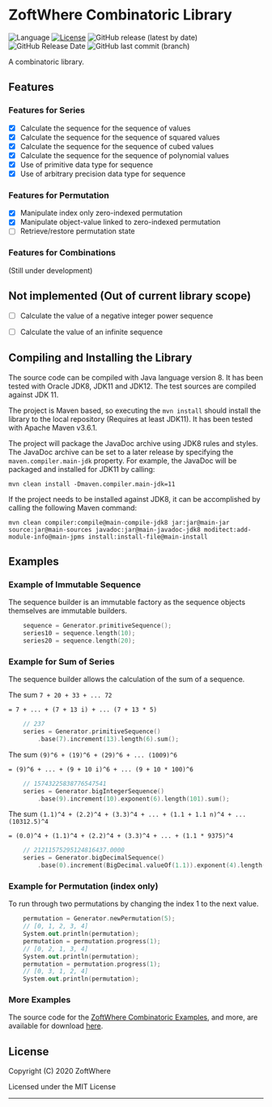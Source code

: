# ZoftWhere Combinatoric Library
![Language](https://img.shields.io/github/languages/top/ZoftWhere/combinatoric)
[![License](https://img.shields.io/github/license/ZoftWhere/combinatoric)](https://github.com/ZoftWhere/combinatoric/blob/master/license.txt)
![GitHub release (latest by date)](https://img.shields.io/github/v/release/ZoftWhere/combinatoric)
![GitHub Release Date](https://img.shields.io/github/release-date/ZoftWhere/combinatoric)
![GitHub last commit (branch)](https://img.shields.io/github/last-commit/ZoftWhere/combinatoric/master?label=master%20updated)

A combinatoric library.

## Features

### Features for Series

- [x] Calculate the sequence for the sequence of values
- [x] Calculate the sequence for the sequence of squared values
- [x] Calculate the sequence for the sequence of cubed values
- [x] Calculate the sequence for the sequence of polynomial values
- [x] Use of primitive data type for sequence
- [x] Use of arbitrary precision data type for sequence

### Features for Permutation

- [x] Manipulate index only zero-indexed permutation
- [x] Manipulate object-value linked to zero-indexed permutation
- [ ] Retrieve/restore permutation state

### Features for Combinations

(Still under development)


## Not implemented (Out of current library scope)
- [ ] Calculate the value of a negative integer power sequence
- [ ] Calculate the value of an infinite sequence


## Compiling and Installing the Library

The source code can be compiled with Java language version 8.  It has been tested with Oracle JDK8, JDK11 and JDK12.  The test sources are compiled against JDK 11.

The project is Maven based, so executing the ```mvn install``` should install the library to the local repository (Requires at least JDK11).  It has been tested with Apache Maven v3.6.1.

The project will package the JavaDoc archive using JDK8 rules and styles.  The JavaDoc archive can be set to a later release by specifying the ```maven.compiler.main-jdk``` property.  For example, the JavaDoc will be packaged and installed for JDK11 by calling:

``` shell script
mvn clean install -Dmaven.compiler.main-jdk=11
```

If the project needs to be installed against JDK8, it can be accomplished by calling the following Maven command:

``` shell script
mvn clean compiler:compile@main-compile-jdk8 jar:jar@main-jar source:jar@main-sources javadoc:jar@main-javadoc-jdk8 moditect:add-module-info@main-jpms install:install-file@main-install
``` 


## Examples

### Example of Immutable Sequence

The sequence builder is an immutable factory as the sequence objects themselves are immutable builders.

``` kotlin
    sequence = Generator.primitiveSequence();
    series10 = sequence.length(10);
    series20 = sequence.length(20);
```

### Example for Sum of Series

The sequence builder allows the calculation of the sum of a sequence.

The sum `7 + 20 + 33 + ... 72`

`= 7 + ... + (7 + 13 i) + ... (7 + 13 * 5)`

``` kotlin
    // 237
    series = Generator.primitiveSequence()
        .base(7).increment(13).length(6).sum();
```

The sum `(9)^6 + (19)^6 + (29)^6 + ... (1009)^6`

`= (9)^6 + ... + (9 + 10 i)^6 + ... (9 + 10 * 100)^6`

``` kotlin
    // 15743225838776547541
    series = Generator.bigIntegerSequence()
        .base(9).increment(10).exponent(6).length(101).sum();
```

The sum `(1.1)^4 + (2.2)^4 + (3.3)^4 + ... + (1.1 + 1.1 n)^4 + ... (10312.5)^4`

`= (0.0)^4 + (1.1)^4 + (2.2)^4 + (3.3)^4 + ... + (1.1 * 9375)^4`

``` kotlin
    // 21211575295124816437.0000
    series = Generator.bigDecimalSequence()
        .base(0).increment(BigDecimal.valueOf(1.1)).exponent(4).length(9376).sum();
```


### Example for Permutation (index only)

To run through two permutations by changing the index 1 to the next value.
``` kotlin
    permutation = Generator.newPermutation(5);
    // [0, 1, 2, 3, 4]
    System.out.println(permutation);
    permutation = permutation.progress(1);
    // [0, 2, 1, 3, 4]
    System.out.println(permutation);
    permutation = permutation.progress(1);
    // [0, 3, 1, 2, 4]
    System.out.println(permutation);
```


### More Examples

The source code for the [ZoftWhere Combinatoric Examples](https://github.com/ZoftWhere/combinatoric/tree/master/test-java/example), and more, are available for download [here](https://github.com/ZoftWhere/combinatoric/tree/master/test-java/example).


## License

Copyright (C) 2020 ZoftWhere

Licensed under the MIT License

------